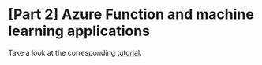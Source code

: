 # [Part 2] Azure Function and machine learning applications

Take a look at the corresponding [tutorial](https://florian-vuillemot.github.io/azure-function/machine-learning/part-2).
